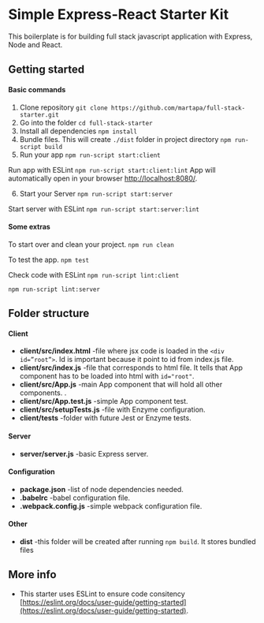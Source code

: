 # Simple Express-React Starter Kit
This boilerplate is for building full stack javascript application with Express, Node and React.

## Getting started

#### Basic commands
1. Clone repository
`git clone https://github.com/martapa/full-stack-starter.git`
2. Go into the folder
`cd full-stack-starter`
3. Install all dependencies
`npm install`
4. Bundle files. This will create `./dist` folder in project directory
`npm run-script build`
5. Run your app
`npm run-script start:client`

Run app with ESLint
`npm run-script start:client:lint`
App will automatically open in your browser [http://localhost:8080/](http://localhost:8080/).

6. Start your Server
`npm run-script start:server`

Start server with ESLint
`npm run-script start:server:lint`

#### Some extras
To start over and clean your project.
`npm run clean`

To test the app.
`npm test`

Check code with ESLint
`npm run-script lint:client`

`npm run-script lint:server`

## Folder structure

#### Client

* __client/src/index.html__ -file where jsx code is loaded in the `<div id=”root”>`. Id is important because it point to id from index.js file.
* __client/src/index.js__ -file that corresponds to html file. It tells that App component has to be loaded into html with `id="root"`.
* __client/src/App.js__ -main App component that will hold all other components.
.
* __client/src/App.test.js__ -simple App component test.
* __client/src/setupTests.js__ -file with Enzyme configuration.
* **__client/tests__** -folder with future Jest or Enzyme tests.

#### Server
* __server/server.js__ -basic Express server.

#### Configuration
* __package.json__ -list of node dependencies needed.
* __.babelrc__ -babel configuration file.
* __.webpack.config.js__ -simple webpack configuration file.

#### Other
* __dist__ -this folder will be created after running `npm build`. It stores bundled files

## More info

* This starter uses ESLint to ensure code consitency [https://eslint.org/docs/user-guide/getting-started](https://eslint.org/docs/user-guide/getting-started).
